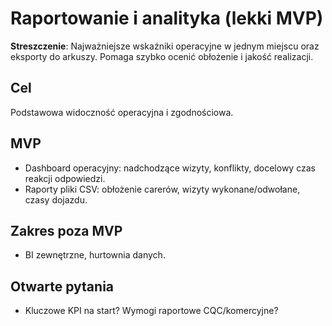 # Raportowanie i analityka (lekki MVP)

**Streszczenie**: Najważniejsze wskaźniki operacyjne w jednym miejscu oraz eksporty do arkuszy. Pomaga szybko ocenić obłożenie i jakość realizacji.


## Cel
Podstawowa widoczność operacyjna i zgodnościowa.

## MVP
- Dashboard operacyjny: nadchodzące wizyty, konflikty, docelowy czas reakcji odpowiedzi.
- Raporty pliki CSV: obłożenie carerów, wizyty wykonane/odwołane, czasy dojazdu.

## Zakres poza MVP
- BI zewnętrzne, hurtownia danych.

## Otwarte pytania
- Kluczowe KPI na start? Wymogi raportowe CQC/komercyjne?
